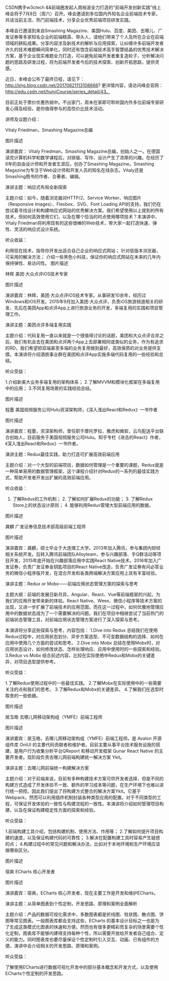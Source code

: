CSDN携手w3ctech &&前端圈发起人周裕波全力打造的“前端开发创新实践”线上峰会将于7月8日（周六）召开。峰会邀请到多位国内外知名企业前端技术专家，共话当前主流、热门前端技术，分享企业优秀前端项目研发实践。

本峰会已邀请到来自Smashing Magazine、美国Hulu、百度、美团、去哪儿、广发证券等多家知名企业的前端精英、带头人，请他们带来了个人及所在企业在前端领域的耕耘成果。分享内容涉及新技术的解析与应用探索，让纠缠许多前端开发者许久的技术难题瞬间简单化，同时还有饱含前端技术高手智慧结晶的优秀技术解决方案，基于企业现实难题全力打造，可以避免前端开发者重复造轮子，分析解决问题的思路及研发过程，将为前端开发者今后的技术探索、创新开拓思路，提供灵感。

近日，本峰会公布了最终日程，请见下：
http://img.blog.csdn.net/20170621113108666?
更详情内容，请访问峰会官网：http://edu.csdn.net/huiyiCourse/series_detail/43。

目前正处于票价优惠热销中。不出家门，周末在家即可聆听国内外多位前端专家研发心得及经验，是你值得参与的高性价比技术活动。

讲师及议题介绍：

Vitaly Friedman，Smashing Magazine总编

图片描述

演讲嘉宾： Vitaly Friedman，Smashing Magazine总编，创始人之一。在德国读完计算机科学和数学课程后，对排版、写作、设计产生了浓厚的兴趣。在经历了6年的自由设计师和开发者生涯后，创办了Smashing Magazine。Smashing Magazine为专注于Web设计师和开发人员的知名在线杂志。Vitaly还是Smashing图书的作者、合著者、编辑。

演讲主题：响应式布局全新探索

主题介绍：如今，随着浏览器对HTTP/2、Service Worker、响应图片（Responsive Images）、Flexbox、SVG、Font Loading API的支持，我们仍在尝试着寻找设计和构建响应式网站的优秀解决方案。我们希望使用以上提到的所有技术，但如何高效使用它们，以及在哪个恰当的时点使用哪项技术？本演讲中，Vitaly Friedman将利用现有的这些很棒的Web技术，带大家一起打造快速、弹性、灵活的响应式设计系统。

听众收益：

利用现在技术，指导你开发出适合自己企业的响应式网站；
针对低版本浏览器，可采用的解决方法；
介绍一些黑色小科技，保证你的响应式网站在未来的几年内保持弹性、易访问性。
图片描述

林辉 美团·大众点评iOS技术专家

图片描述

演讲嘉宾：林辉，美团·大众点评iOS技术专家。从事研发10余年，经历过Windows和iOS开发。2015年9月加入美团·大众点评，负责iOS旅游频道相关的研发，先后在美团App和点评App上进行旅游业务的开发，多端复用的实践和项目管理工作。

演讲主题：美团点评多端复用实践

主题介绍：代码复用一直以来就是一个很值得讨论的话题，美团和大众点评合并之后，我们有机会去在美团和点评两个App上去部署相同或类似的业务，作为有追求的RD，我们希望把双端甚至多端的业务复用做到最好，高效保质的对业务提供支撑。本演讲将介绍酒旅事业群在美团和点评App实施多端代码复用的一些经验和总结。

听众受益：

1.介绍新美大业务多端复用的架构体系； 2.了解MVVM和模块化框架在多端复用中的应用； 3.不同复用场景的实践经验总结。

图片描述

程墨 美国视频服务公司Hulu资深架构师，《深入浅出React和Redux》一书作者

图片描述

演讲嘉宾：程墨，资深架构师，曾任职于摩托罗拉、雅虎和微软，云鸟配送平台联合创始人，目前服务于美国视频服务公司Hulu。知乎专栏《进击的React》作者，《深入浅出React和Redux》一书作者。

演讲主题：Redux最佳实践，助力打造可扩展高效前端应用

主题介绍：对一个大型的前端项目，数据如何管理是一个重要的课题，Redux就是一种简单易用的数据管理框架，这个课程介绍针对Redux的一系列的最佳实践方式，帮助开发者开发出扩展的高效前端应用。

听众收益：

1. 了解Redux的工作机制； 2. 了解如何扩展Redux的功能； 3. 了解Redux Store上的状态设计原则； 4. 能够利用Redux管理大型前端应用的数据。

图片描述

龚麒 广发证券信息技术部高级前端工程师

图片描述

演讲嘉宾：龚麒，硕士毕业于大连理工大学。2013年加入腾讯，参与集团内财经相关系统开发。后转入腾讯前端团队Alloyteam，参与兴趣部落、手Q群活动等项目开发，2015年底开始在兴趣部落应用中实践React Native技术。2016年加入广发证券，负责广发证券金钥匙项目的React Native改造，负责广发证券有问必答业务的微信小程序版开发，在混合开发和各类跨端解决方案应用上具有丰富经验。

演讲主题：Redux or Mobx——前端应用状态管理方案的探索与思考

主题大纲：前端的发展日新月异，Angular、React、Vue等前端框架的兴起，为我们的应用开发带来新的体验。React Native、Weex、微信小程序等技术方案的出现，又进一步扩展了前端技术的应用范围，而在这一过程中，如何优雅地管理应用中的数据状态成为了一个需要解决的问题。我们在项目中相继尝试了当前热门的前端状态管理工具，对前端应用状态管理方案进行了深入探索与思考。

本演讲将分享这些探索与思考，内容包括： 1.Dive into Redux 总结我们在使用Redux过程中，对应用状态划分、异步方案选型、不可变数据结构的选择、如何在应用中使用几个方面的尝试和思考。 2.Dive into Mobx 总结在使用Mobx时，对应用状态设计、如何修改状态、怎样处理响应、应用中使用时的一些探索和经验。 3.Redux vs Mobx 结合前述内容，比较在实际使用中Redux和Mobx的关键差异，对项目选型提供参考。

听众受益：

1.了解Redux使用过程中的一些最佳实践。 2.了解Mobx在实际使用中的一些需要关注的点和我们的思考。 3.了解Redux和Mobx的关键差异。 4.了解我们在选型时取舍的一些依据。

图片描述

居玉皓 去哪儿网移动架构组（YMFE）前端工程师

图片描述

演讲嘉宾：居玉皓，去哪儿网移动架构组（YMFE）前端工程师。是 Avalon 开源组件库 OniUI 的主要代码贡献者和维护者。目前主要从事平台技术服务设施的搭建，是用户行为收集分析平台QReport 和移动开发框架 Qunar React Native 的主要开发者。现阶段负责去哪儿网前端构建统一解决方案 Ykit。

演讲主题：去哪儿网前端统一构建解决方案

主题介绍：对于前端来说，目前有多种构建技术方案可供开发者选择，但是不同的构建方式造成了开发体验不一致、额外的学习成本等问题，在生产环境下也难以进行统一把控。因此我们提出了将构建方式整合的解决方案Ykit。它基于Webpack，然而可以利用插件机制封装各种类型应用的配置。对于不同类型的工程，可保证开发体验的一致性与构建流程的一致性。本演讲将介绍如何管理项目构建，以及在保证构建稳定性方面的探索和经验。

听众受益：

1.前端构建工具介绍，包括构建机制、使用方法、作用等； 2.了解如何提升项目构建的速度，以及保证构建代码的可靠性； 3.解决在配置构建工具时容易产生疑惑的点； 4.构建过程中的常见问题和解决办法，比如对于本地环境和生产环境应该做哪些区分。

图片描述

宿爽 ECharts 核心开发者

图片描述

演讲嘉宾：宿爽，ECharts 核心开发者，现在主要工作是开发和维护ECharts。

演讲主题：从简单图表到个性定制，开发思路、原理和案例全面解析

主题介绍：产品的数据可视化需求中，多数图表都是折线图、柱状图、散点图、饼图等常见图表。一般图表库都会支持这些，ECharts 的基本设计目标之一也是为了生成这类模式化图表的快速和方便。然而也有很多更精彩而复杂的场景需要个性化定制，图表库不能够内建得支持每种个性，所以需要开放给开发者自己组合、定义的能力。同时图表库也要尽量保证个性定制时引入交互、动画、已有组件的方便。演讲中会介绍相关的开发思路、原理和案例。

听众受益：

了解使用ECharts进行数据可视化开发中的部分基本概念和开发方式，以及使用 ECharts个性定制的开发思路。
